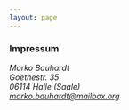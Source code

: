 ```yaml
---
layout: page
---
```


### Impressum

<address>
  Marko Bauhardt<br>
  Goethestr. 35<br>
  06114 Halle (Saale)<br>
  <a href="mailto:#">marko.bauhardt@mailbox.org</a>
</address>
